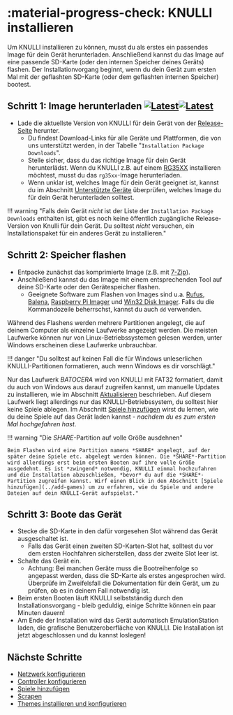 # :material-progress-check: KNULLI installieren

Um KNULLI installieren zu können, musst du als erstes ein passendes Image für dein Gerät herunterladen. Anschließend kannst du das Image auf eine passende SD-Karte (oder den internen Speicher deines Geräts) flashen. Der Installationvorgang beginnt, wenn du dein Gerät zum ersten Mal mit der geflashten SD-Karte (oder dem geflashten internen Speicher) bootest.

## Schritt 1: Image herunterladen [![Latest](https://img.shields.io/github/release/knulli-cfw/distribution.svg?labelColor=111111&color=5998FF&label=Latest&style=flat#only-light)](https://github.com/knulli-cfw/distribution/releases/latest)[![Latest](https://img.shields.io/github/release/knulli-cfw/distribution.svg?labelColor=dddddd&color=5998FF&label=Latest&style=flat#only-dark)](https://github.com/knulli-cfw/distribution/releases/latest)

* Lade die aktuellste Version von KNULLI für dein Gerät von der [Release-Seite](https://github.com/knulli-cfw/distribution/releases/latest) herunter.
    * Du findest Download-Links für alle Geräte und Plattformen, die von uns unterstützt werden, in der Tabelle "`Installation Package Downloads`".
    * Stelle sicher, dass du das richtige Image für dein Gerät herunterlädst. Wenn du KNULLI z.B. auf einem [RG35XX](../../devices/anbernic/rg35xx) installieren möchtest, musst du das `rg35xx`-Image herunterladen.
    * Wenn unklar ist, welches Image für dein Gerät geeignet ist, kannst du im Abschnitt [Unterstützte Geräte](../../devices) überprüfen, welches Image du für dein Gerät herunterladen solltest.

!!! warning "Falls dein Gerät *nicht* ist der Liste der `Installation Package Downloads` enthalten ist, gibt es noch keine öffentlich zugängliche Release-Version von Knulli für dein Gerät. Du solltest *nicht* versuchen, ein Installationspaket für ein anderes Gerät zu installieren."

## Schritt 2: Speicher flashen

* Entpacke zunächst das komprimierte Image (z.B. mit [7-Zip](https://7-zip.org/)).
* Anschließend kannst du das Image mit einem entsprechenden Tool auf deine SD-Karte oder den Gerätespeicher flashen.
    * Geeignete Software zum Flashen von Images sind u.a. [Rufus](https://rufus.ie/), [Balena](https://balena.io), [Raspberry Pi Imager](https://www.raspberrypi.com/software/) und [Win32 Disk Imager](https://sourceforge.net/projects/win32diskimager/). Falls du die Kommandozeile beherrschst, kannst du auch `dd` verwenden.

Während des Flashens werden mehrere Partitionen angelegt, die auf deinem Computer als einzelne Laufwerke angezeigt werden. Die meisten Laufwerke können nur von Linux-Betriebssystemen gelesen werden, unter Windows erscheinen diese Laufwerke unbrauchbar.

!!! danger "Du solltest auf keinen Fall die für Windows unleserlichen KNULLI-Partitionen formatieren, auch wenn Windows es dir vorschlägt."

Nur das Laufwerk *BATOCERA* wird von KNULLI mit FAT32 formatiert, damit du auch von Windows aus darauf zugreifen kannst, um manuelle Updates zu installieren, wie im Abschnitt [Aktualisieren](../update) beschrieben. Auf diesem Laufwerk liegt allerdings nur das KNULLI-Betriebssystem, du solltest hier keine Spiele ablegen. Im Abschnitt [Spiele hinzufügen](../add-games) wirst du lernen, wie du deine Spiele auf das Gerät laden kannst - *nachdem du es zum ersten Mal hochgefahren hast*.

!!! warning "Die *SHARE*-Partition auf volle Größe ausdehnen"

    Beim Flashen wird eine Partition namens *SHARE* angelegt, auf der später deine Spiele etc. abgelegt werden können. Die *SHARE*-Partition wird allerdings erst beim ersten Booten auf ihre volle Größe ausgedehnt. Es ist *zwingend* notwendig, KNULLI einmal hochzufahren und die Installation abzuschließen, *bevor* du auf die *SHARE*-Partition zugreifen kannst. Wirf einen Blick in den Abschnitt [Spiele hinzufügen](../add-games) um zu erfahren, wie du Spiele und andere Dateien auf dein KNULLI-Gerät aufspielst."

## Schritt 3: Boote das Gerät

* Stecke die SD-Karte in den dafür vorgesehen Slot während das Gerät ausgeschaltet ist.
    * Falls das Gerät einen zweiten SD-Karten-Slot hat, solltest du vor dem ersten Hochfahren sicherstellen, dass der zweite Slot leer ist.
* Schalte das Gerät ein.
    * Achtung: Bei manchen Geräte muss die Bootreihenfolge so angepasst werden, dass die SD-Karte als erstes angesprochen wird. Überprüfe im Zweifelsfall die Dokumentation für dein Gerät, um zu prüfen, ob es in deinem Fall notwendig ist.
* Beim ersten Booten läuft KNULLI selbstständig durch den Installationsvorgang - bleib geduldig, einige Schritte können ein paar Minuten dauern!
* Am Ende der Installation wird das Gerät automatisch EmulationStation laden, die grafische Benutzeroberfläche von KNULLI. Die Installation ist jetzt abgeschlossen und du kannst loslegen!

## Nächste Schritte

* [Netzwerk konfigurieren](../../configure/networking)
* [Controller konfigurieren](../../configure/controls)
* [Spiele hinzufügen](../../play/add-games)
* [Scrapen](../../play/scraping)
* [Themes installieren und konfigurieren](../../configure/themes)
